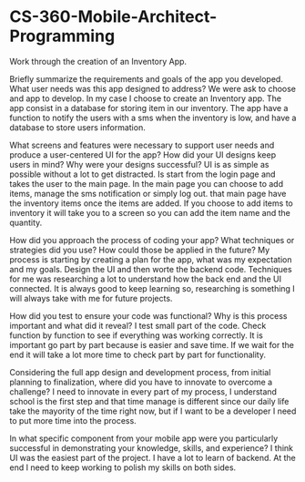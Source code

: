 # CS-360-Mobile-Architect-Programming
Work through the creation of an Inventory App.

Briefly summarize the requirements and goals of the app you developed. What user needs was this app designed to address?
We were ask to choose and app to develop. In my case I choose to create an Inventory app. The app consist in a database for storing item
in our inventory. The app have a function to notify the users with a sms when the inventory is low, and have a database to store users information.

What screens and features were necessary to support user needs and produce a user-centered UI for the app? How did your UI designs keep users in mind? Why were your designs successful?
UI is as simple as possible without a lot to get distracted. Is start from the login page and takes the user to the main page. In the main page you can choose to add items, manage the sms notification or simply log out. that main page have the inventory items once the items are added.
If you choose to add items to inventory it will take you to a screen so you can add the item name and the quantity.

How did you approach the process of coding your app? What techniques or strategies did you use? How could those be applied in the future?
My process is starting by creating a plan for the app, what was my expectation and my goals. Design the UI and then worte the backend code.
Techniques for me was researching a lot to understand how the back end and the UI connected. It is always good to keep learning so, researching is something I will always take with me for future projects.

How did you test to ensure your code was functional? Why is this process important and what did it reveal?
I test small part of the code. Check function by function to see if everything was working correctly. It is important go part by part because is easier and save time. If we wait for the end it will take a lot more time to check part by part for functionality.

Considering the full app design and development process, from initial planning to finalization, where did you have to innovate to overcome a challenge?
I need to innovate in every part of my process, I understand school is the first step and that time manage is different since our daily life take the mayority of the time right now, but if I want to be a developer I need to put more time into the process.

In what specific component from your mobile app were you particularly successful in demonstrating your knowledge, skills, and experience?
I think UI was the easiest part of the project. I have a lot to learn of backend. At the end I need to keep working to polish my skills on both sides. 
